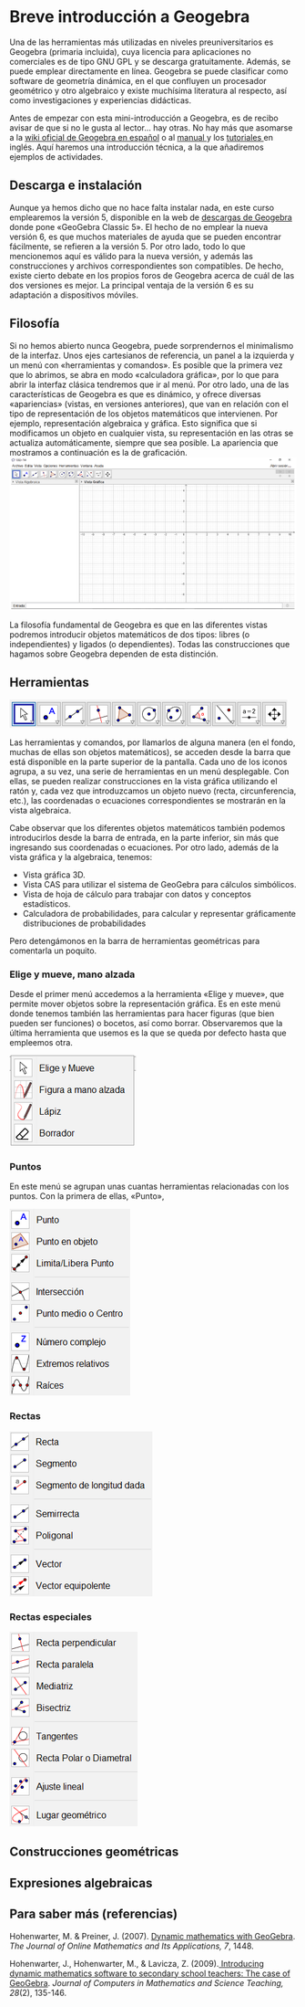# Breve introducción a Geogebra

Una de las herramientas más utilizadas en niveles preuniversitarios es Geogebra \(primaria incluida\), cuya licencia para aplicaciones no comerciales es de tipo GNU GPL y se descarga gratuitamente. Además, se puede emplear directamente en línea. Geogebra se puede clasificar como software de geometría dinámica, en el que confluyen un procesador geométrico y otro algebraico y existe muchísima literatura al respecto, así como investigaciones y experiencias didácticas.

Antes de empezar con esta mini-introducción a Geogebra, es de recibo avisar de que si no le gusta al lector... hay otras. No hay más que asomarse a la [wiki oficial de Geogebra en español](https://wiki.geogebra.org/es/Tutoriales) o al [manual ](https://wiki.geogebra.org/en/Manual)y los [tutoriales ](https://wiki.geogebra.org/en/Tutorials)en inglés. Aquí haremos una introducción técnica, a la que añadiremos ejemplos de actividades.

## Descarga e instalación

Aunque ya hemos dicho que no hace falta instalar nada, en este curso emplearemos la versión 5, disponible en la web de [descargas de Geogebra](https://www.geogebra.org/download) donde pone «GeoGebra Classic 5». El hecho de no emplear la nueva versión 6, es que muchos materiales de ayuda que se pueden encontrar fácilmente, se refieren a la versión 5. Por otro lado, todo lo que mencionemos aquí es válido para la nueva versión, y además las construcciones y archivos correspondientes son compatibles. De hecho, existe cierto debate en los propios foros de Geogebra acerca de cuál de las dos versiones es mejor. La principal ventaja de la versión 6 es su adaptación a dispositivos móviles.

## Filosofía

Si no hemos abierto nunca Geogebra, puede sorprendernos el minimalismo de la interfaz. Unos ejes cartesianos de referencia, un panel a la izquierda y un menú con «herramientas y comandos». Es posible que la primera vez que lo abrimos, se abra en modo «calculadora gráfica», por lo que para abrir la interfaz clásica tendremos que ir al menú. Por otro lado, una de las características de Geogebra es que es dinámico, y ofrece diversas «apariencias» \(vistas, en versiones anteriores\), que van en relación con el tipo de representación de los objetos matemáticos que intervienen. Por ejemplo, representación algebraica y gráfica. Esto significa que si modificamos un objeto en cualquier vista, su representación en las otras se actualiza automáticamente, siempre que sea posible. La apariencia que mostramos a continuación es la de graficación.![](/geogebra/assets/geogebra5_01.png)

La filosofía fundamental de Geogebra es que en las diferentes vistas podremos introducir objetos matemáticos de dos tipos: libres \(o independientes\) y ligados \(o dependientes\). Todas las construcciones que hagamos sobre Geogebra dependen de esta distinción.

## Herramientas

![](/geogebra/assets/geogebra5_barra.png)

Las herramientas y comandos, por llamarlos de alguna manera \(en el fondo, muchas de ellas son objetos matemáticos\), se acceden desde la barra que está disponible en la parte superior de la pantalla. Cada uno de los iconos agrupa, a su vez, una serie de herramientas en un menú desplegable. Con ellas, se pueden realizar construcciones en la vista gráfica utilizando el ratón y, cada vez que introduzcamos un objeto nuevo \(recta, circunferencia, etc.\), las coordenadas o ecuaciones correspondientes se mostrarán en la vista algebraica.

Cabe observar que los diferentes objetos matemáticos también podemos introducirlos desde la barra de entrada, en la parte inferior, sin más que ingresando sus coordenadas o ecuaciones. Por otro lado, además de la vista gráfica y la algebraica, tenemos:

* Vista gráfica 3D.
* Vista CAS para utilizar el sistema de GeoGebra para cálculos simbólicos.
* Vista de hoja de cálculo para trabajar con datos y conceptos estadísticos.
* Calculadora de probabilidades, para calcular y representar gráficamente distribuciones de probabilidades

Pero detengámonos en la barra de herramientas geométricas para comentarla un poquito.

### Elige y mueve, mano alzada

Desde el primer menú accedemos a la herramienta «Elige y mueve», que permite mover objetos sobre la representación gráfica. Es en este menú donde tenemos también las herramientas para hacer figuras \(que bien pueden ser funciones\) o bocetos, así como borrar. Observaremos que la última herramienta que usemos es la que se queda por defecto hasta que empleemos otra.

![](/geogebra/assets/menu01.png)

### Puntos

En este menú se agrupan unas cuantas herramientas relacionadas con los puntos. Con la primera de ellas, «Punto»,

![](/geogebra/assets/menu_puntos.png)

### Rectas

![](/geogebra/assets/menu_rectas.png)

### Rectas especiales

![](/geogebra/assets/menu_rectasespeciales.png)





## Construcciones geométricas

## Expresiones algebraicas

## Para saber más \(referencias\)

Hohenwarter, M. & Preiner, J. \(2007\). [Dynamic mathematics with GeoGebra](https://www.maa.org/external_archive/joma/Volume7/Hohenwarter/index.html). _The Journal of Online Mathematics and Its Applications, 7_, 1448.

Hohenwarter, J., Hohenwarter, M., & Lavicza, Z. \(2009\).[ Introducing dynamic mathematics software to secondary school teachers: The case of GeoGebra](https://archive.geogebra.org/static/publications/2009-Hohenwarter_Lavicza_IntroducingDynMathSoft-GeoGebra.pdf). _Journal of Computers in Mathematics and Science Teaching, 28_\(2\), 135-146.

